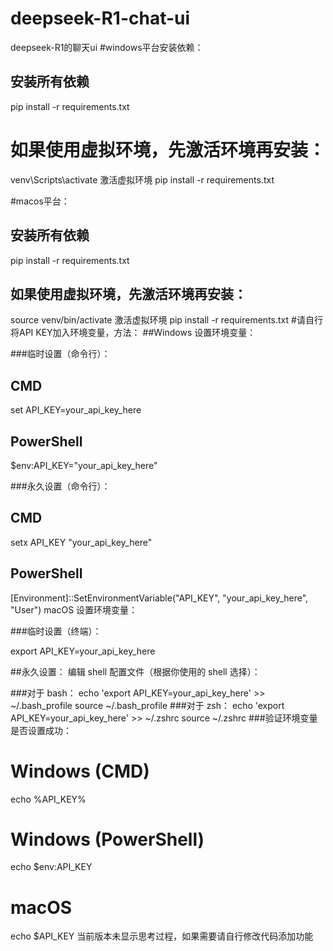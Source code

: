 # deepseek-R1-chat-ui
deepseek-R1的聊天ui
#windows平台安装依赖：
## 安装所有依赖
pip install -r requirements.txt

# 如果使用虚拟环境，先激活环境再安装：
venv\Scripts\activate  激活虚拟环境
pip install -r requirements.txt

#macos平台：
## 安装所有依赖
pip install -r requirements.txt

## 如果使用虚拟环境，先激活环境再安装：
source venv/bin/activate  激活虚拟环境
pip install -r requirements.txt
#请自行将API KEY加入环境变量，方法：
##Windows 设置环境变量：

###临时设置（命令行）：

## CMD
set API_KEY=your_api_key_here

## PowerShell
$env:API_KEY="your_api_key_here"

###永久设置（命令行）：

## CMD
setx API_KEY "your_api_key_here"

## PowerShell
[Environment]::SetEnvironmentVariable("API_KEY", "your_api_key_here", "User")
macOS 设置环境变量：

###临时设置（终端）：

export API_KEY=your_api_key_here

##永久设置：
编辑 shell 配置文件（根据你使用的 shell 选择）：

###对于 bash：
echo 'export API_KEY=your_api_key_here' >> ~/.bash_profile
source ~/.bash_profile
###对于 zsh：
echo 'export API_KEY=your_api_key_here' >> ~/.zshrc
source ~/.zshrc
###验证环境变量是否设置成功：
# Windows (CMD)
echo %API_KEY%

# Windows (PowerShell)
echo $env:API_KEY

# macOS
echo $API_KEY
当前版本未显示思考过程，如果需要请自行修改代码添加功能
